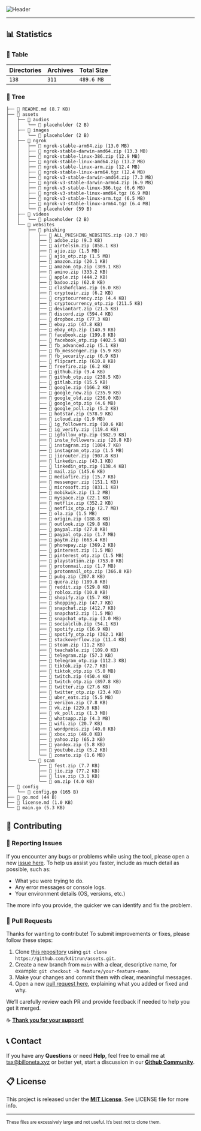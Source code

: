 ![Header](https://github.com/k4itrun/assets/assets/103044629/5368cf6c-4fa1-4a12-85ad-b3c437ce9a72)

---

## 📊 Statistics

### 🔩 Table

<!--STATS:start-->

| Directories | Archives | Total Size |
| ----------- | -------- | ---------- |
| `138`       | `311`    | `489.6 MB` |

<!--STATS:end-->

### 📜 Tree

<!--TREE:start-->

```
├── 📄 README.md (8.7 KB)
├── 📂 assets
│   ├── 📂 audios
│   │   └── 📄 placeholder (2 B)
│   ├── 📂 images
│   │   └── 📄 placeholder (2 B)
│   ├── 📂 ngrok
│   │   ├── 💼 ngrok-stable-arm64.zip (13.0 MB)
│   │   ├── 💼 ngrok-stable-darwin-amd64.zip (13.3 MB)
│   │   ├── 💼 ngrok-stable-linux-386.zip (12.9 MB)
│   │   ├── 💼 ngrok-stable-linux-amd64.zip (13.2 MB)
│   │   ├── 💼 ngrok-stable-linux-arm.zip (12.4 MB)
│   │   ├── 💼 ngrok-stable-linux-arm64.tgz (12.4 MB)
│   │   ├── 💼 ngrok-v3-stable-darwin-amd64.zip (7.3 MB)
│   │   ├── 💼 ngrok-v3-stable-darwin-arm64.zip (6.9 MB)
│   │   ├── 💼 ngrok-v3-stable-linux-386.tgz (6.6 MB)
│   │   ├── 💼 ngrok-v3-stable-linux-amd64.tgz (6.9 MB)
│   │   ├── 💼 ngrok-v3-stable-linux-arm.tgz (6.5 MB)
│   │   ├── 💼 ngrok-v3-stable-linux-arm64.tgz (6.4 MB)
│   │   └── 📄 placeholder (59 B)
│   ├── 📂 videos
│   │   └── 📄 placeholder (2 B)
│   └── 📂 websites
│       ├── 📂 phishing
│       │   ├── 💼 ALL_PHISHING_WEBSITES.zip (20.7 MB)
│       │   ├── 💼 adobe.zip (9.3 KB)
│       │   ├── 💼 airtelsim.zip (858.1 KB)
│       │   ├── 💼 ajio.zip (1.5 MB)
│       │   ├── 💼 ajio_otp.zip (1.5 MB)
│       │   ├── 💼 amazon.zip (20.1 KB)
│       │   ├── 💼 amazon_otp.zip (309.1 KB)
│       │   ├── 💼 amino.zip (333.2 KB)
│       │   ├── 💼 apple.zip (444.2 KB)
│       │   ├── 💼 badoo.zip (62.8 KB)
│       │   ├── 💼 clashofclans.zip (6.0 KB)
│       │   ├── 💼 cryptoair.zip (6.2 KB)
│       │   ├── 💼 cryptocurrency.zip (4.4 KB)
│       │   ├── 💼 cryptocurrency_otp.zip (211.5 KB)
│       │   ├── 💼 deviantart.zip (21.5 KB)
│       │   ├── 💼 discord.zip (594.4 KB)
│       │   ├── 💼 dropbox.zip (77.3 KB)
│       │   ├── 💼 ebay.zip (47.8 KB)
│       │   ├── 💼 ebay_otp.zip (140.9 KB)
│       │   ├── 💼 facebook.zip (199.8 KB)
│       │   ├── 💼 facebook_otp.zip (402.5 KB)
│       │   ├── 💼 fb_advanced.zip (5.1 KB)
│       │   ├── 💼 fb_messenger.zip (5.9 KB)
│       │   ├── 💼 fb_security.zip (6.9 KB)
│       │   ├── 💼 flipcart.zip (610.8 KB)
│       │   ├── 💼 freefire.zip (6.2 KB)
│       │   ├── 💼 github.zip (9.4 KB)
│       │   ├── 💼 github_otp.zip (238.5 KB)
│       │   ├── 💼 gitlab.zip (15.5 KB)
│       │   ├── 💼 google.zip (166.2 KB)
│       │   ├── 💼 google_new.zip (235.9 KB)
│       │   ├── 💼 google_old.zip (236.0 KB)
│       │   ├── 💼 google_otp.zip (4.6 MB)
│       │   ├── 💼 google_poll.zip (5.2 KB)
│       │   ├── 💼 hotstar.zip (578.9 KB)
│       │   ├── 💼 icloud.zip (1.9 MB)
│       │   ├── 💼 ig_followers.zip (10.6 KB)
│       │   ├── 💼 ig_verify.zip (119.4 KB)
│       │   ├── 💼 igfollow_otp.zip (982.9 KB)
│       │   ├── 💼 insta_followers.zip (28.8 KB)
│       │   ├── 💼 instagram.zip (1004.7 KB)
│       │   ├── 💼 instagram_otp.zip (1.5 MB)
│       │   ├── 💼 jiorouter.zip (907.8 KB)
│       │   ├── 💼 linkedin.zip (43.1 KB)
│       │   ├── 💼 linkedin_otp.zip (138.4 KB)
│       │   ├── 💼 mail.zip (145.6 KB)
│       │   ├── 💼 mediafire.zip (15.7 KB)
│       │   ├── 💼 messenger.zip (151.1 KB)
│       │   ├── 💼 microsoft.zip (831.1 KB)
│       │   ├── 💼 mobikwik.zip (1.2 MB)
│       │   ├── 💼 myspace.zip (22.1 KB)
│       │   ├── 💼 netflix.zip (352.2 KB)
│       │   ├── 💼 netflix_otp.zip (2.7 MB)
│       │   ├── 💼 ola.zip (1.5 MB)
│       │   ├── 💼 origin.zip (188.8 KB)
│       │   ├── 💼 outlook.zip (29.8 KB)
│       │   ├── 💼 paypal.zip (27.8 KB)
│       │   ├── 💼 paypal_otp.zip (1.7 MB)
│       │   ├── 💼 paytm.zip (663.4 KB)
│       │   ├── 💼 phonepay.zip (369.2 KB)
│       │   ├── 💼 pinterest.zip (1.5 MB)
│       │   ├── 💼 pinterest_otp.zip (1.5 MB)
│       │   ├── 💼 playstation.zip (753.0 KB)
│       │   ├── 💼 protonmail.zip (1.7 MB)
│       │   ├── 💼 protonmail_otp.zip (366.8 KB)
│       │   ├── 💼 pubg.zip (207.8 KB)
│       │   ├── 💼 quora.zip (189.8 KB)
│       │   ├── 💼 reddit.zip (529.8 KB)
│       │   ├── 💼 roblox.zip (10.8 KB)
│       │   ├── 💼 shopify.zip (15.7 KB)
│       │   ├── 💼 shopping.zip (47.7 KB)
│       │   ├── 💼 snapchat.zip (412.7 KB)
│       │   ├── 💼 snapchat2.zip (1.5 MB)
│       │   ├── 💼 snapchat_otp.zip (3.0 MB)
│       │   ├── 💼 socialclub.zip (54.1 KB)
│       │   ├── 💼 spotify.zip (16.9 KB)
│       │   ├── 💼 spotify_otp.zip (362.1 KB)
│       │   ├── 💼 stackoverflow.zip (11.4 KB)
│       │   ├── 💼 steam.zip (11.2 KB)
│       │   ├── 💼 teachable.zip (109.0 KB)
│       │   ├── 💼 telegram.zip (57.3 KB)
│       │   ├── 💼 telegram_otp.zip (112.3 KB)
│       │   ├── 💼 tiktok.zip (72.7 KB)
│       │   ├── 💼 tiktok_otp.zip (5.0 MB)
│       │   ├── 💼 twitch.zip (450.4 KB)
│       │   ├── 💼 twitch_otp.zip (897.8 KB)
│       │   ├── 💼 twitter.zip (27.6 KB)
│       │   ├── 💼 twitter_otp.zip (23.4 KB)
│       │   ├── 💼 uber_eats.zip (5.5 MB)
│       │   ├── 💼 verizon.zip (7.8 KB)
│       │   ├── 💼 vk.zip (229.0 KB)
│       │   ├── 💼 vk_poll.zip (1.3 MB)
│       │   ├── 💼 whatsapp.zip (4.3 MB)
│       │   ├── 💼 wifi.zip (20.7 KB)
│       │   ├── 💼 wordpress.zip (40.0 KB)
│       │   ├── 💼 xbox.zip (49.0 KB)
│       │   ├── 💼 yahoo.zip (65.3 KB)
│       │   ├── 💼 yandex.zip (5.8 KB)
│       │   ├── 💼 youtube.zip (5.2 KB)
│       │   └── 💼 zomato.zip (1.6 MB)
│       └── 📂 scam
│           ├── 💼 fest.zip (7.7 KB)
│           ├── 💼 jio.zip (77.2 KB)
│           ├── 💼 live.zip (3.1 KB)
│           └── 💼 om.zip (4.0 KB)
├── 📂 config
│   └── 🐹 config.go (165 B)
├── 📄 go.mod (44 B)
├── 📄 license.md (1.0 KB)
└── 🐹 main.go (5.3 KB)

```

<!--TREE:end-->

## 🦾 Contributing

### 🚨 Reporting Issues

If you encounter any bugs or problems while using the tool, please open a new [issue here](../../issues).
To help us assist you faster, include as much detail as possible, such as:

- What you were trying to do.
- Any error messages or console logs.
- Your environment details (OS, versions, etc.)

The more info you provide, the quicker we can identify and fix the problem.

### 🔀 Pull Requests

Thanks for wanting to contribute! To submit improvements or fixes, please follow these steps:

1. Clone [this repository](https://github.com/k4itrun/assets.git) using `git clone https://github.com/k4itrun/assets.git`.
2. Create a new branch from `main` with a clear, descriptive name, for example: `git checkout -b feature/your-feature-name`.
3. Make your changes and commit them with clear, meaningful messages.
4. Open a new [pull request here](../../pulls), explaining what you added or fixed and why.

We’ll carefully review each PR and provide feedback if needed to help you get it merged.

☕ **[Thank you for your support!](https://ko-fi.com/A0A11481X5)**

## 📞 Contact

If you have any **Questions** or need **Help**, feel free to email me at [tsx@billoneta.xyz](mailto:tsx@billoneta.xyz) or better yet, start a discussion in our **[Github Community](../../discussions)**.

## 📋 License

This project is released under the **[MIT License](license.md)**. See LICENSE file for more info.

---

<sub>These files are excessively large and not useful. It’s best not to clone them.</sub>
